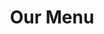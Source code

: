 ---
title: "Our Menu"
description: "TBD"
layout: "menu"
intro: "Enjoy delicious flavours and generous portions for great value! House favourites include English style fish & chips, traditional and adventurous pizzas, and juicy grilled steaks."
wingspecial: "$6 ½ per lb Wing Night Wednesdays Only After 4PM ~ Boneless not included"
italianintro: "All our Italian selections include garlic bread"
pizzaintro: "Gluten Free add $4 to small size only"
plattersintro: "All platters are served with fresh-cut fries, & homemade coleslaw<br>
Gluten free buns available for $1½<br>
Upgrade fries for sweet potato fries or poutine for $3"
wrapsintro: "All platters include fresh cut fries & homemade coleslaw. Gluten free option available for $1½"
sandintro: "As a platter add $4.00.<br> All platters include fresh cut fries & homemade coleslaw."
subsintro: "As a platter add $3.00.<br>All subs are topped with cheese & toasted & finished with shredded lettuce, tomato & pickles. (Except Club sub) "
saladsintro: "Dressings ~ creamy garlic, balsamic, Greek, blue cheese, Italian, lemon oil, French or Caesar"
wingsintro: "Dry or tossed in sauce. Served with carrots & ranch dressing. Sauces are available in mild, medium, hot, suicide, honey garlic, sweet chili, BBQ, or salt & pepper"
kidsintro: ""

pizzaveggies: "Green Peppers ~ Onions ~ Mushrooms ~ Tomatoes ~ Hot Peppers ~ Green Olives ~ Black Olives"
pizzameats: "Pepperoni ~ Ground Beef ~ Ham ~ Italian Sausage ~ Steak ~ Bacon ~ Chicken ~ Smoked Meat"
---